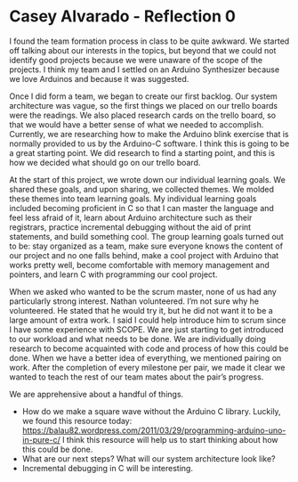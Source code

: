 # Casey Alvarado - Reflection 0 
I found the team formation process in class to be quite awkward. We started off talking about our interests in the topics, but beyond that we could not identify good projects because we were unaware of the scope of the projects. I think my team and I settled on an Arduino Synthesizer because we love Arduinos and because it was suggested. 

Once I did form a team, we began to create our first backlog. Our system architecture was vague, so the first things we placed on our trello boards were the readings. We also placed research cards on the trello board, so that we would have a better sense of what we needed to accomplish. Currently, we are researching how to make the Arduino blink exercise that is normally provided to us by the Arduino-C software. I think this is going to be a great starting point. We did research to find a starting point, and this is how we decided what should go on our trello board. 

At the start of this project, we wrote down our individual learning goals. We shared these goals, and upon sharing, we collected themes. We molded these themes into team learning goals. My individual learning goals included becoming proficient in C so that I can master the language and feel less afraid of it, learn about Arduino architecture such as their registrars, practice incremental debugging without the aid of print statements, and build something cool. The group learning goals turned out to be: stay organized as a team, make sure everyone knows the content of our project and no one falls behind, make a cool project with Arduino that works pretty well, become comfortable with memory management and pointers, and learn C with programming our cool project. 

When we asked who wanted to be the scrum master, none of us had any particularly strong interest. Nathan volunteered. I’m not sure why he volunteered. He stated that he would try it, but he did not want it to be a large amount of extra work. I said I could help introduce him to scrum since I have some experience with SCOPE. We are just starting to get introduced to our workload and what needs to be done. We are individually doing research to become acquainted with code and process of how this could be done. When we have a better idea of everything, we mentioned pairing on work. After the completion of every milestone per pair, we made it clear we wanted to teach the rest of our team mates about the pair’s progress. 

We are apprehensive about a handful of things. 
- How do we make a square wave without the Arduino C library. Luckily, we found this resource today: https://balau82.wordpress.com/2011/03/29/programming-arduino-uno-in-pure-c/ I think this resource will help us to start thinking about how this could be done. 
- What are our next steps? What will our system architecture look like? 
- Incremental debugging in C will be interesting. 
